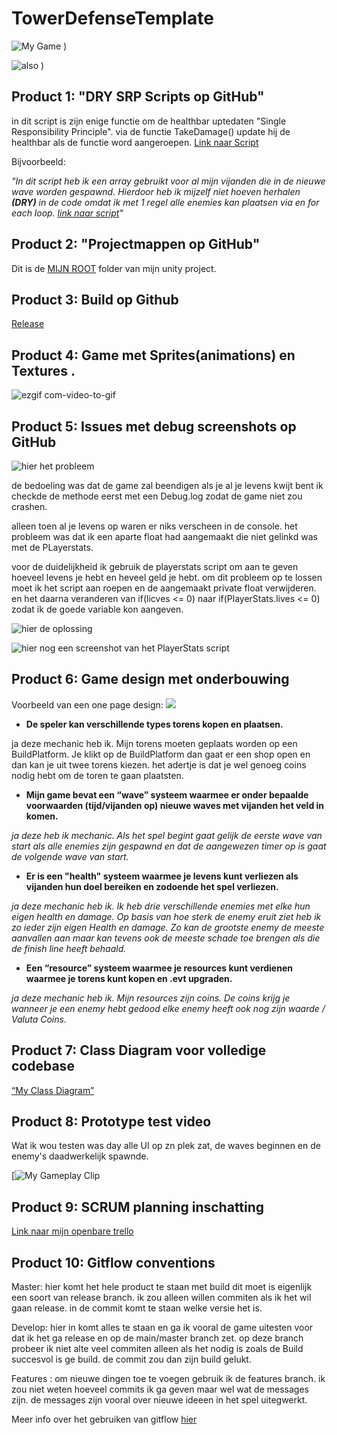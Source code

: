 # TowerDefenseTemplate

![My Game](https://github.com/merlijn1411/TowerDefenseTemplate/assets/114576658/459be111-1fbb-4cd8-b112-7eb207d5aa00)
)

![also](https://github.com/merlijn1411/TowerDefenseTemplate/assets/114576658/6e96a6ef-05d3-4138-9dcc-03281d383631)
)


## Product 1: "DRY SRP Scripts op GitHub"

in dit script is zijn enige functie om de healthbar uptedaten "Single Responsibility Principle". via de functie TakeDamage() update hij de healthbar als de functie word aangeroepen. 
[Link naar Script](https://github.com/merlijn1411/TowerDefenseTemplate/blob/develop/MyTowerDefenseGame/Assets/Scripts/Enemies/EnemyHealth.cs)


Bijvoorbeeld:

*"In dit script heb ik een array gebruikt voor al mijn vijanden die in de nieuwe wave worden gespawnd. Hierdoor heb ik mijzelf niet hoeven herhalen **(DRY)** in de code omdat ik met 1 regel alle enemies kan plaatsen via en for each loop.
[link naar script](/MyTowerDefenseGame/Assets/Scripts/JustAScript.cs)"*

## Product 2: "Projectmappen op GitHub"

Dit is de [MIJN ROOT](https://github.com/merlijn1411/TowerDefenseTemplate/tree/develop/MyTowerDefenseGame) folder van mijn unity project.

## Product 3: Build op Github

[Release](https://github.com/merlijn1411/TowerDefenseTemplate/tree/master/Build)

## Product 4: Game met Sprites(animations) en Textures .

![ezgif com-video-to-gif](https://github.com/merlijn1411/TowerDefenseTemplate/assets/114576658/fc028dce-dfee-4fc9-a7fa-5b763f6f083a)


## Product 5: Issues met debug screenshots op GitHub 

![hier het probleem](https://github.com/merlijn1411/TowerDefenseTemplate/assets/114576658/2c0ae7dd-bc61-4ae6-8b22-dab1d094b201)

de bedoeling was dat de game zal beendigen als je al je levens kwijt bent ik checkde de methode eerst met een Debug.log zodat de game niet zou crashen. 

alleen toen al je levens op waren er niks verscheen in de console. het probleem was dat ik een aparte float had aangemaakt die niet gelinkd was met de PLayerstats. 

voor de duidelijkheid ik gebruik de playerstats script om aan te geven hoeveel levens je hebt en heveel geld je hebt. om dit probleem op te lossen moet ik het script aan roepen en de aangemaakt private float verwijderen. en het daarna veranderen van if(licves <= 0) naar if(PlayerStats.lives <= 0) zodat ik de goede variable kon aangeven.

![hier de oplossing](https://github.com/merlijn1411/TowerDefenseTemplate/assets/114576658/0b640ef2-f194-4727-9436-57860a019182)

![hier nog een screenshot van het PlayerStats script](https://github.com/merlijn1411/TowerDefenseTemplate/assets/114576658/945677fc-d64f-4eaa-a0b8-c0a689986786)



## Product 6: Game design met onderbouwing 

Voorbeeld van een one page design:
![](https://external-preview.redd.it/48mnMpA0TbiihGo4HsJiWrJhK72xeTRwV2o70_AKilw.jpg?auto=webp&s=3a1ae18f0e4fba7a465643987cbe9cf409466e53)

*  **De speler kan verschillende types torens kopen en plaatsen.**  

 ja deze mechanic heb ik. Mijn torens moeten geplaats worden op een BuildPlatform. Je klikt op de BuildPlatform dan gaat er een shop open en dan kan je uit twee torens kiezen. het adertje is dat je wel genoeg coins nodig hebt om de toren te gaan plaatsten. 

*  **Mijn game bevat een “wave” systeem waarmee er onder bepaalde voorwaarden (tijd/vijanden op) nieuwe waves met vijanden het veld in komen.**

*ja deze heb ik mechanic. Als het spel begint gaat gelijk de eerste wave van start als alle enemies zijn gespawnd en dat de aangewezen timer op is gaat de volgende wave van start.*

*  **Er is een "health" systeem waarmee je levens kunt verliezen als vijanden hun doel bereiken en zodoende het spel verliezen.** 

*ja deze mechanic heb ik. Ik heb drie verschillende enemies met elke hun eigen health en damage. Op basis van hoe sterk de enemy eruit ziet heb ik zo ieder zijn eigen Health en damage. Zo kan de grootste enemy de meeste aanvallen aan maar kan tevens ook de meeste schade toe brengen als die de finish line heeft behaald.*

*  **Een “resource” systeem waarmee je resources kunt verdienen waarmee je torens kunt kopen en .evt upgraden.**

*ja deze mechanic heb ik. Mijn resources zijn coins. De coins krijg je  wanneer je een enemy hebt gedood elke enemy heeft ook nog zijn waarde / Valuta Coins.*

## Product 7: Class Diagram voor volledige codebase 

[“My Class Diagram”](https://miro.com/welcomeonboard/TjEyMThpRmhndEFqTUFhNlBiVjlFblBMRVZvWkdrOFM1OVkxY2lvRXBoZEE3aGNJVU84V1VxNzNnSFp6UWNJZ3wzNDU4NzY0NTY2NjA4MDk3MzMxfDI=?share_link_id=522282518661) 


## Product 8: Prototype test video
Wat ik wou testen was day alle UI op zn plek zat, de waves beginnen en de enemy's daadwerkelijk spawnde. 

[![My Gameplay Clip](https://github.com/merlijn1411/TowerDefenseTemplate/assets/114576658/b2e3f5dc-7883-4a05-8bd9-e18b07a5c123)

## Product 9: SCRUM planning inschatting 

[Link naar mijn openbare trello](https://trello.com/b/DSJqXorz/bo-jaar-2-periode-1-td)

## Product 10: Gitflow conventions

Master: hier komt het hele product te staan met build dit moet is eigenlijk een soort van release branch. ik zou alleen willen commiten als ik het wil gaan release. in de commit komt te staan welke versie het is. 

Develop: hier in komt alles te staan en ga ik vooral de game uitesten voor dat ik het ga release en op de main/master branch zet. op deze branch probeer ik niet alte veel commiten alleen als het nodig is zoals de Build succesvol is ge build. de commit zou dan zijn build gelukt. 

Features : om nieuwe dingen toe te voegen gebruik ik de features branch. ik zou niet weten hoeveel commits ik ga geven maar wel wat de messages zijn. de messages zijn vooral over nieuwe ideeen in het spel uitegwerkt. 


Meer info over het gebruiken van gitflow [hier](https://www.atlassian.com/git/tutorials/comparing-workflows/gitflow-workflow)

